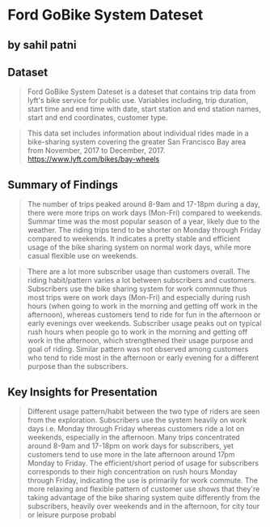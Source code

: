 
#  Ford GoBike System Dateset

## by sahil patni
 

## Dataset

> Ford GoBike System Dateset is a dateset that contains trip data from lyft's bike service for public use. Variables including, trip duration, start time and end time with date, start station and end station names, start and end coordinates, customer type.

>This data set includes information about individual rides made in a bike-sharing system covering the greater San Francisco Bay area from  November, 2017 to December, 2017. https://www.lyft.com/bikes/bay-wheels


## Summary of Findings

>The number of trips peaked around 8-9am and 17-18pm during a day, there were more trips on work days (Mon-Fri) compared to weekends. Summar time was the most popular season of a year, likely due to the weather. The riding trips tend to be shorter on Monday through Friday compared to weekends. It indicates a pretty stable and efficient usage of the bike sharing system on normal work days, while more casual flexible use on weekends.

>There are a lot more subscriber usage than customers overall. The riding habit/pattern varies a lot between subscribers and customers. Subscribers use the bike sharing system for work commnute thus most trips were on work days (Mon-Fri) and especially during rush hours (when going to work in the morning and getting off work in the afternoon), whereas customers tend to ride for fun in the afternoon or early evenings over weekends. Subscriber usage peaks out on typical rush hours when people go to work in the morning and getting off work in the afternoon, which strengthened their usage purpose and goal of riding. Similar pattern was not observed among customers who tend to ride most in the afternoon or early evening for a different purpose than the subscribers.

 

## Key Insights for Presentation

>Different usage pattern/habit between the two type of riders are seen from the exploration. Subscribers use the system heavily on work days i.e. Monday through Friday whereas customers ride a lot on weekends, especially in the afternoon. Many trips concentrated around 8-9am and 17-18pm on work days for subscribers, yet customers tend to use more in the late afternoon around 17pm Monday to Friday. The efficient/short period of usage for subscribers corresponds to their high concentration on rush hours Monday through Friday, indicating the use is primarily for work commute. The more relaxing and flexible pattern of customer use shows that they're taking advantage of the bike sharing system quite differently from the subscribers, heavily over weekends and in the afternoon, for city tour or leisure purpose probabl
